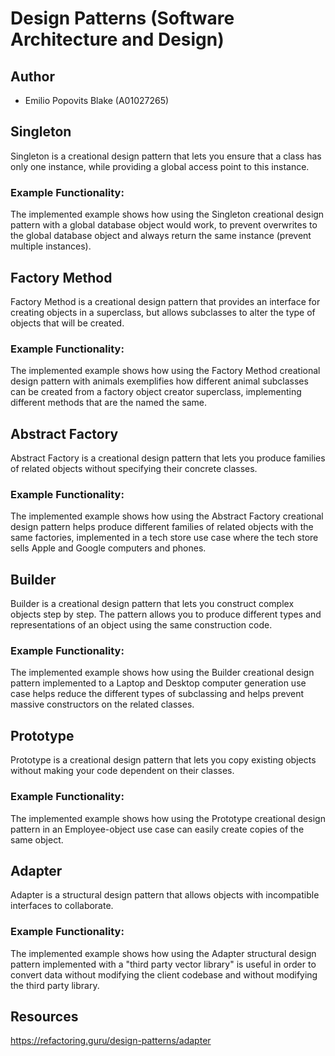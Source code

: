 # Design Patterns (Software Architecture and Design)

## Author
* Emilio Popovits Blake (A01027265)

## Singleton
Singleton is a creational design pattern that lets you ensure that a class has only one instance, while providing a global access point to this instance.

### Example Functionality:
The implemented example shows how using the Singleton creational design pattern with a global database object would work, to prevent overwrites to the global database object and always return the same instance (prevent multiple instances).

## Factory Method
Factory Method is a creational design pattern that provides an interface for creating objects in a superclass, but allows subclasses to alter the type of objects that will be created.

### Example Functionality:
The implemented example shows how using the Factory Method creational design pattern with animals exemplifies how different animal subclasses can be created from a factory object creator superclass, implementing different methods that are the named the same.

## Abstract Factory
Abstract Factory is a creational design pattern that lets you produce families of related objects without specifying their concrete classes.

### Example Functionality:
The implemented example shows how using the Abstract Factory creational design pattern helps produce different families of related objects with the same factories, implemented in a tech store use case where the tech store sells Apple and Google computers and phones.

## Builder
Builder is a creational design pattern that lets you construct complex objects step by step. The pattern allows you to produce different types and representations of an object using the same construction code.

### Example Functionality:
The implemented example shows how using the Builder creational design pattern implemented to a Laptop and Desktop computer generation use case helps reduce the different types of subclassing and helps prevent massive constructors on the related classes.

## Prototype
Prototype is a creational design pattern that lets you copy existing objects without making your code dependent on their classes.

### Example Functionality:
The implemented example shows how using the Prototype creational design pattern in an Employee-object use case can easily create copies of the same object.

## Adapter
Adapter is a structural design pattern that allows objects with incompatible interfaces to collaborate.

### Example Functionality:
The implemented example shows how using the Adapter structural design pattern implemented with a "third party vector library" is useful in order to convert data without modifying the client codebase and without modifying the third party library.

## Resources
https://refactoring.guru/design-patterns/adapter